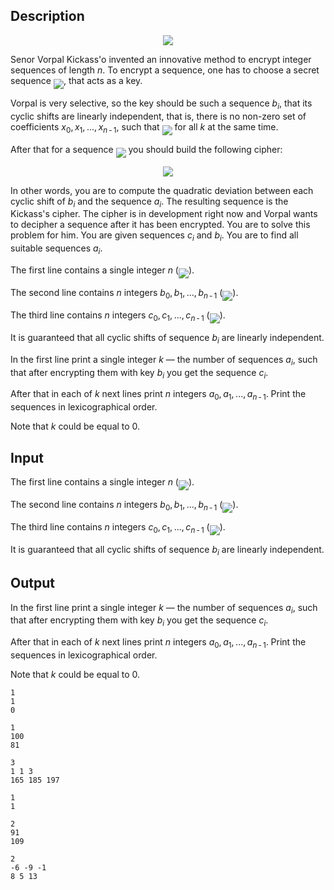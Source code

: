## Description

<div><center> <img class="tex-graphics" src="file://3lD1iCFN.png" style="max-width: 100.0%;max-height: 100.0%;"> </center><p>Senor Vorpal Kickass'o invented an innovative method to encrypt integer sequences of length <span class="tex-span"><i>n</i></span>. To encrypt a sequence, one has to choose a secret sequence <img align="middle" class="tex-formula" src="file://QjdRQnqB.png" style="max-width: 100.0%;max-height: 100.0%;">, that acts as a key.</p><p>Vorpal is very selective, so the key should be such a sequence <span class="tex-span"><i>b</i><sub class="lower-index"><i>i</i></sub></span>, that its cyclic shifts are linearly independent, that is, there is no non-zero set of coefficients <span class="tex-span"><i>x</i><sub class="lower-index">0</sub>, <i>x</i><sub class="lower-index">1</sub>, ..., <i>x</i><sub class="lower-index"><i>n</i> - 1</sub></span>, such that <img align="middle" class="tex-formula" src="file://cY4DBUSO.png" style="max-width: 100.0%;max-height: 100.0%;"> for all <span class="tex-span"><i>k</i></span> at the same time.</p><p>After that for a sequence <img align="middle" class="tex-formula" src="file://z4F9wVrn.png" style="max-width: 100.0%;max-height: 100.0%;"> you should build the following cipher:</p><center class="tex-equation"><img align="middle" class="tex-formula" src="file://U23wT2Ev.png" style="max-width: 100.0%;max-height: 100.0%;"></center><p>In other words, you are to compute the quadratic deviation between each cyclic shift of <span class="tex-span"><i>b</i><sub class="lower-index"><i>i</i></sub></span> and the sequence <span class="tex-span"><i>a</i><sub class="lower-index"><i>i</i></sub></span>. The resulting sequence is the Kickass's cipher. The cipher is in development right now and Vorpal wants to decipher a sequence after it has been encrypted. You are to solve this problem for him. You are given sequences <span class="tex-span"><i>c</i><sub class="lower-index"><i>i</i></sub></span> and <span class="tex-span"><i>b</i><sub class="lower-index"><i>i</i></sub></span>. You are to find all suitable sequences <span class="tex-span"><i>a</i><sub class="lower-index"><i>i</i></sub></span>.</p></div><div class="input-specification"><p>The first line contains a single integer <span class="tex-span"><i>n</i></span> (<img align="middle" class="tex-formula" src="file://ble0gW0e.png" style="max-width: 100.0%;max-height: 100.0%;">).</p><p>The second line contains <span class="tex-span"><i>n</i></span> integers <span class="tex-span"><i>b</i><sub class="lower-index">0</sub>, <i>b</i><sub class="lower-index">1</sub>, ..., <i>b</i><sub class="lower-index"><i>n</i> - 1</sub></span> (<img align="middle" class="tex-formula" src="file://fe3yxnEv.png" style="max-width: 100.0%;max-height: 100.0%;">).</p><p>The third line contains <span class="tex-span"><i>n</i></span> integers <span class="tex-span"><i>c</i><sub class="lower-index">0</sub>, <i>c</i><sub class="lower-index">1</sub>, ..., <i>c</i><sub class="lower-index"><i>n</i> - 1</sub></span> (<img align="middle" class="tex-formula" src="file://RQNw87BK.png" style="max-width: 100.0%;max-height: 100.0%;">).</p><p>It is guaranteed that all cyclic shifts of sequence <span class="tex-span"><i>b</i><sub class="lower-index"><i>i</i></sub></span> are linearly independent.</p></div><div class="output-specification"><p>In the first line print a single integer <span class="tex-span"><i>k</i></span>&nbsp;— the number of sequences <span class="tex-span"><i>a</i><sub class="lower-index"><i>i</i></sub></span>, such that after encrypting them with key <span class="tex-span"><i>b</i><sub class="lower-index"><i>i</i></sub></span> you get the sequence <span class="tex-span"><i>c</i><sub class="lower-index"><i>i</i></sub></span>.</p><p>After that in each of <span class="tex-span"><i>k</i></span> next lines print <span class="tex-span"><i>n</i></span> integers <span class="tex-span"><i>a</i><sub class="lower-index">0</sub>, <i>a</i><sub class="lower-index">1</sub>, ..., <i>a</i><sub class="lower-index"><i>n</i> - 1</sub></span>. Print the sequences in lexicographical order.</p><p>Note that <span class="tex-span"><i>k</i></span> could be equal to <span class="tex-span">0</span>.</p></div>

## Input

<p>The first line contains a single integer <span class="tex-span"><i>n</i></span> (<img align="middle" class="tex-formula" src="file://ble0gW0e.png" style="max-width: 100.0%;max-height: 100.0%;">).</p><p>The second line contains <span class="tex-span"><i>n</i></span> integers <span class="tex-span"><i>b</i><sub class="lower-index">0</sub>, <i>b</i><sub class="lower-index">1</sub>, ..., <i>b</i><sub class="lower-index"><i>n</i> - 1</sub></span> (<img align="middle" class="tex-formula" src="file://fe3yxnEv.png" style="max-width: 100.0%;max-height: 100.0%;">).</p><p>The third line contains <span class="tex-span"><i>n</i></span> integers <span class="tex-span"><i>c</i><sub class="lower-index">0</sub>, <i>c</i><sub class="lower-index">1</sub>, ..., <i>c</i><sub class="lower-index"><i>n</i> - 1</sub></span> (<img align="middle" class="tex-formula" src="file://RQNw87BK.png" style="max-width: 100.0%;max-height: 100.0%;">).</p><p>It is guaranteed that all cyclic shifts of sequence <span class="tex-span"><i>b</i><sub class="lower-index"><i>i</i></sub></span> are linearly independent.</p>

## Output

<p>In the first line print a single integer <span class="tex-span"><i>k</i></span>&nbsp;— the number of sequences <span class="tex-span"><i>a</i><sub class="lower-index"><i>i</i></sub></span>, such that after encrypting them with key <span class="tex-span"><i>b</i><sub class="lower-index"><i>i</i></sub></span> you get the sequence <span class="tex-span"><i>c</i><sub class="lower-index"><i>i</i></sub></span>.</p><p>After that in each of <span class="tex-span"><i>k</i></span> next lines print <span class="tex-span"><i>n</i></span> integers <span class="tex-span"><i>a</i><sub class="lower-index">0</sub>, <i>a</i><sub class="lower-index">1</sub>, ..., <i>a</i><sub class="lower-index"><i>n</i> - 1</sub></span>. Print the sequences in lexicographical order.</p><p>Note that <span class="tex-span"><i>k</i></span> could be equal to <span class="tex-span">0</span>.</p>





```input1
1
1
0

```




```input2
1
100
81

```




```input3
3
1 1 3
165 185 197

```




```output1
1
1

```




```output2
2
91
109

```




```output3
2
-6 -9 -1
8 5 13

```


